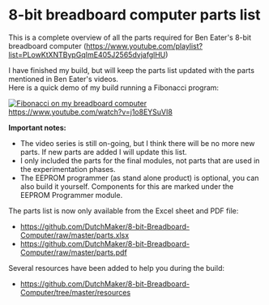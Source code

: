 # 8-bit breadboard computer parts list
This is a complete overview of all the parts required for Ben Eater's 8-bit breadboard computer (https://www.youtube.com/playlist?list=PLowKtXNTBypGqImE405J2565dvjafglHU)

I have finished my build, but will keep the parts list updated with the parts mentioned in Ben Eater's videos.  
Here is a quick demo of my build running a Fibonacci program:

[![Fibonacci on my breadboard computer](https://img.youtube.com/vi/j1o8EYSuVI8/0.jpg)](https://www.youtube.com/watch?v=j1o8EYSuVI8)  
https://www.youtube.com/watch?v=j1o8EYSuVI8

**Important notes:** 
- The video series is still on-going, but I think there will be no more new parts. If new parts are added I will update this list.
- I only included the parts for the final modules, not parts that are used in the experimentation phases.
- The EEPROM programmer (as stand alone product) is optional, you can also build it yourself. Components for this are marked under the EEPROM Programmer module.

The parts list is now only available from the Excel sheet and PDF file:
- https://github.com/DutchMaker/8-bit-Breadboard-Computer/raw/master/parts.xlsx 
- https://github.com/DutchMaker/8-bit-Breadboard-Computer/raw/master/parts.pdf 

Several resources have been added to help you during the build:
- https://github.com/DutchMaker/8-bit-Breadboard-Computer/tree/master/resources
